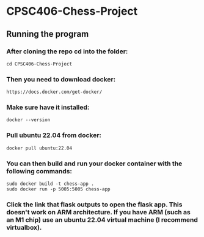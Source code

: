 # CPSC406-Chess-Project <br/>
## Running the program
### After cloning the repo cd into the folder:
    cd CPSC406-Chess-Project
### Then you need to download docker:
    https://docs.docker.com/get-docker/
### Make sure have it installed:
    docker --version
### Pull ubuntu 22.04 from docker:
    docker pull ubuntu:22.04
### You can then build and run your docker container with the following commands:
    sudo docker build -t chess-app .
    sudo docker run -p 5005:5005 chess-app
### Click the link that flask outputs to open the flask app.  This doesn't work on ARM architecture.  If you have ARM (such as an M1 chip) use an ubuntu 22.04 virtual machine (I recommend virtualbox).